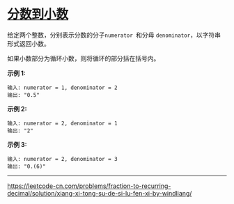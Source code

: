# [分数到小数](https://leetcode-cn.com/problems/fraction-to-recurring-decimal/)

给定两个整数，分别表示分数的分子`numerator `和分母 `denominator`，以字符串形式返回小数。

如果小数部分为循环小数，则将循环的部分括在括号内。

 **示例 1:** 

```
输入: numerator = 1, denominator = 2
输出: "0.5"
```

 **示例 2:** 

```
输入: numerator = 2, denominator = 1
输出: "2"
```

 **示例 3:** 

```
输入: numerator = 2, denominator = 3
输出: "0.(6)"
```

---

 https://leetcode-cn.com/problems/fraction-to-recurring-decimal/solution/xiang-xi-tong-su-de-si-lu-fen-xi-by-windliang/ 

